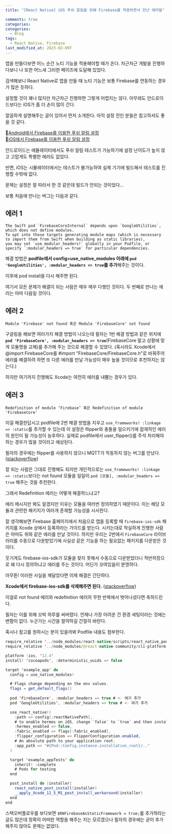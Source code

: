 ```yaml
---
title: "[React Native] iOS 푸쉬 알림을 위해 Firebase를 적용하면서 만난 에러들"

comments: true
categories:
categories:
  - Blog
tags:
  - React Native, Firebase
last_modified_at: 2023-02-09T
---
```


앱을 만들다보면 어느 순간 노티 기능을 적용해야할 때가 온다. 차근차근 개발을 진행하다보니 나 또한 어느새 그러한 페이즈에 도달해 있었다.

검색해보니 React Native로 앱을 만들 때 노티 기능은 보통 Firebase를 연동하는 경우가 많은 듯하다. 

설정할 것이 꽤나 많지만 차근차근 진행하면 그렇게 어렵지는 않다. 아무래도 안드로이드보다는 iOS가 좀 더 손이 많이 간다. 

깔끔하게 설명해주는 글이 있어서 먼저 소개한다. 아직 설정 전인 분들은 참고하셔도 좋을 것 같다. 

📍[Android에서 Firebase를 이용한 푸쉬 알림 설정](https://velog.io/@mayinjanuary/React-Native-Firebase-로-푸쉬-알림-구현하기-안드로이드-세팅)  
📍[iOS에서 Firebase를 이용한 푸쉬 알림 설정](https://velog.io/@mayinjanuary/React-Native-Firebase-로-푸쉬-알림-구현하기-2-IOS-앱-세팅하기)

안드로이드는 에뮬레이터에서도 푸쉬 알림 테스트가 가능하기에 설정 난이도가 높지 않고 고맙게도 특별한 에러도 없었다.  

반면, iOS는 시뮬레이터에서는 테스트가 불가능하여 실제 기기에 빌드해서 테스트를 진행할 수밖에 없다. 

문제는 설정은 잘 따라서 한 것 같은데 빌드가 안되는 것이었다...

보통 처음에 만나는 버그는 다음과 같다. 

## 에러 1
```
The Swift pod `FirebaseCoreInternal` depends upon `GoogleUtilities`, which does not define modules.
To opt into those targets generating module maps (which is necessary to import them from Swift when building as static libraries), 
you may set `use_modular_headers!` globally in your Podfile, or specify `:modular_headers => true` for particular dependencies.
```

해결 방법은 **podfile에서 config=use_native_modules 아래에 `pod 'GoogleUtilities', :modular_headers => true`를 추가**해주는 것이다. 

이후에 pod install을 다시 해주면 된다.

여기서 모든 문제가 해결이 되는 사람은 매우 매우 다행인 것이다. 두 번째로 만나는 에러는 아마 다음일 것이다.

## 에러 2
```
Module 'Firebase' not found 혹은 Module 'FirebaseCore' not found
```

구글링을 해보면 여러가지 해결 방법이 나오는데 필자는 1번 해결 방법과 같은 위치에 **`pod 'FirebaseCore', :modular_headers => true`**(FirebaseCore 말고 상황에 맞게 모듈명을 교체)를 추가해 주는 것으로 해결할 수 있었다. (혹시라도 Xcode에서 @import FirebaseCore를 #import "FirebaseCore/FirebaseCore.h"로 바꿔주어 에러를 해결하려 하면 또 다른 에러를 만날 가능성이 매우 높을 것이므로 추천하지는 않는다.)

하지만 여기까지 진행해도 Xcode는 여전히 에러를 내뿜는 경우가 있다. 

## 에러 3
```
Redefinition of module ‘Firebase’ 혹은 Redefinition of module 'FirebaseCore'
```

이걸 해결한답시고 podfile에 2번 해결 방법을 지우고 `use_frameworks! :linkage => :static`를 추가할 수 있는데 이 설정은 flipper와 충돌을 일으키기에 잠재적인 에러의 원인이 될 가능성이 농후하다. 실제로 podfile에서 user_flipper()를 주석 처리해야 하는 경우가 많을 것이라고 예상된다.

필자의 경우에는 flipper를 사용하지 않으니 MQTT가 작동하지 않는 버그를 만났다. ([stackoverflow](https://stackoverflow.com/questions/72289521/swift-pods-cannot-yet-be-integrated-as-static-libraries-firebasecoreinternal-lib))

잘 되는 사람은 그대로 진행해도 되지만 개인적으로는 `use_frameworks! :linkage => :static`보다는 not found 모듈을 일일이 `pod [모듈], :modular_headers => true` 해주는 것을 추천한다.

그래서 Redefinition 에러는 어떻게 해결하느냐고?

에러 메시지만 봐도 알겠지만 이유는 모듈을 여러번 정의하였기 때문이다. 이는 해당 모듈과 관련한 패키지가 여러개 존재할 가능성을 시사한다. 

잘 생각해보면 Firebase 홈페이지에서 처음으로 앱을 등록할 때 `firebase-ios-sdk` 패키지를 Xcode 상에서 등록하라는 가이드를 받는다. 시키는대로 착실하게 진행한 사람은 아마도 위와 같은 에러를 만날 것이다. 
하지만 우리는 2번에서 `FirebaseCore` 라이브러리를 수동으로 다운받았기에 사실상 같은 기능을 하는 필요없는 패키지를 다운받은 것이다. 

웃기게도 firebase-ios-sdk가 모듈을 찾지 못해서 수동으로 다운받았더니 적반하장으로 왜 다시 정의하냐고 에러를 주는 것이다. 어딘가 꼬여있음이 분명하다.

아무튼! 이러한 사실을 깨달았다면 이제 해결은 간단하다. 

**Xcode에서 firebase-ios-sdk를 삭제해주면 된다.** ([stackoverflow](https://stackoverflow.com/questions/70760326/flutter-on-ios-redefinition-of-module-firebase))

이걸로 not found 에러와 redefinition 에러의 무한 반복에서 벗어나셨다면 축하드린다.

필자는 이를 위해 꼬박 하루를 써버렸다. 언제나 가장 어려운 건 환경 세팅이라는 것에는 변함이 없다. 누군가는 시간을 절약하길 간절히 바란다.

혹시나 참고를 원하시는 분이 있을까봐 Podfile 내용도 첨부한다.

```java
require_relative '../node_modules/react-native/scripts/react_native_pods'
require_relative '../node_modules/@react-native-community/cli-platform-ios/native_modules'

platform :ios, '12.4'
install! 'cocoapods', :deterministic_uuids => false

target 'example_app' do
  config = use_native_modules!

  # Flags change depending on the env values.
  flags = get_default_flags()
  
  pod 'FirebaseCore', :modular_headers => true # <- 여기 추가
  pod 'GoogleUtilities', :modular_headers => true # <- 여기 추가

  use_react_native!(
    :path => config[:reactNativePath],
    # to enable hermes on iOS, change `false` to `true` and then install pods
    :hermes_enabled => false,
    :fabric_enabled => flags[:fabric_enabled],
    :flipper_configuration => FlipperConfiguration.enabled,
    # An absolute path to your application root.
    :app_path => "#{Pod::Config.instance.installation_root}/.."
  )

  target 'example_appTests' do
    inherit! :complete
    # Pods for testing
  end

  post_install do |installer|
    react_native_post_install(installer)
    __apply_Xcode_12_5_M1_post_install_workaround(installer)
  end
end
```

스택오버플로우를 보다보면 `$RNFirebaseAsStaticFramework = true;`를 추가하라는 글도 많은데 정확히 어떠한 역할을 해주는 지는 모르겠으나 필자의 경우에는 굳이 추가해주지 않아도 문제는 없었다.




